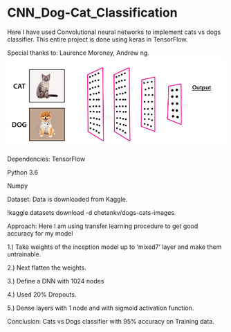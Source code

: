 # CNN_Dog-Cat_Classification

Here I have used Convolutional neural networks to implement cats vs dogs classifier. This entire project is done using keras in TensorFlow.

Special thanks to: Laurence Moroney, Andrew ng.
![Gif](https://github.com/KunalAnand2907/CNN_Dog-Cat_Classification/blob/master/img.gif)

Dependencies:
TensorFlow

Python 3.6

Numpy

Dataset:
Data is downloaded from Kaggle.

!kaggle datasets download -d chetankv/dogs-cats-images

Approach:
Here I am using transfer learning procedure to get good accuracy for my model

1.) Take weights of the inception model up to ‘mixed7’ layer and make them untrainable.

2.) Next flatten the weights.

3.) Define a DNN with 1024 nodes

4.) Used 20% Dropouts.

5.) Dense layers with 1 node and with sigmoid activation function.

Conclusion:
Cats vs Dogs classifier with 95% accuracy on Training data.
